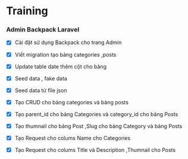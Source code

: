 # Training



### Admin Backpack Laravel


- [x] Cài đặt sử dụng Backpack cho trang Admin
 
- [x] Viết migration tạo bảng categories ,posts
 
- [x] Update table date thêm cột cho bảng
 
- [x] Seed data , fake data 
 
- [x] Seed data từ file json
 
- [x] Tạo CRUD cho bảng categories và bảng posts
 
- [x] Tạo parent_id cho bảng Categories và category_id cho bảng Posts
 
- [x] Tạo thumnail cho bảng Post ,Slug cho bảng Category và bảng Posts
 
- [x] Tạo Request cho colums Name cho Categories
 
- [x] Tạo Request cho colums Title và Description ,Thumnail cho Posts





